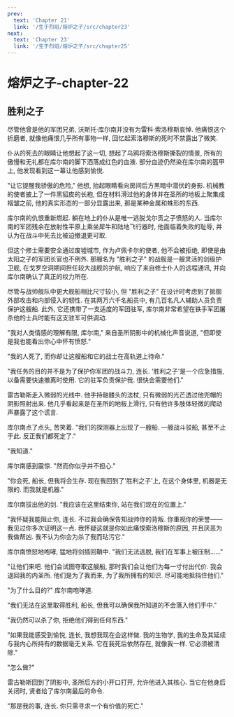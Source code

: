 ```yaml
---
prev:
  text: 'Chapter 21'
  link: '/生于烈焰/熔炉之子/src/chapter23'
next:
  text: 'Chapter 23'
  link: '/生于烈焰/熔炉之子/src/chapter25'
---
```


# 熔炉之子-chapter-22

## 胜利之子

尽管他曾是他的军团兄弟, 沃斯托·库尔南并没有为雷科·索洛穆斯哀悼. 他痛恨这个折磨者, 就像他痛恨几乎所有事物一样, 回忆起索洛穆斯的死时不禁露出了微笑.

仆从的死去的眼睛让他想起了这一切, 想起了乌鸦将索洛穆斯撕裂的情景, 所有的傲慢和无礼都在库尔南的脚下洒落成红色的血液. 部分血迹仍然染在库尔南的盔甲上, 他发现看到这一幕让他感到愉悦.

"让它提醒我骄傲的危险," 他想, 抬起眼睛看向房间后方黑暗中潜伏的身影. 机械教的使者披上了一件黑貂皮的长袍, 但在材料滑过他的身体并在圣所的地板上聚集成褶皱之前, 他的真实形态的一部分显露出来, 那是某种金属和蛛形的东西.

库尔南的仇恨重新燃起. 躺在地上的仆从是唯一逃脱戈尔贡之子愤怒的人. 当库尔南的军团残余在放射性平原上乘坐犀牛和陆地飞行器时, 他面临着失败的耻辱, 并认为在战斗中死去比被迫撤退更可取.

但这个修士需要安全通过废墟城市, 作为卢佩卡尔的使者, 他不会被拒绝, 即使是由太阳之子的军团长官也不例外. 那艘名为 "胜利之子" 的战舰是一艘灵活的剑级护卫舰, 在戈罗空洞期间担任较大战舰的护航, 响应了来自修士仆人的远程通讯, 并向库尔南确认了真正的权力所在.

尽管与战帅舰队中更大舰船相比尺寸较小, 但 "胜利之子" 在设计时考虑到了抵御外部攻击和内部侵入的韧性. 在其两万六千名船员中, 有几百名凡人辅助人员负责保护这艘船. 此外, 它还携带了一支适度的军团驻军, 库尔南非常希望在铁手军团屠杀他的士兵时能有这支驻军可供调动.

"我对人类情感的理解有限, 库尔南," 来自圣所阴影中的机械化声音说道, "但即使是我也能看出你心中怀有愤怒."

"我的人死了, 而你却让这艘船和它的战士在高轨道上待命."

"我任务的目的并不是为了保护你军团的战斗力, 连长. '胜利之子'是一个应急措施, 以备需要快速撤离时使用. 它的驻军负责保护我. 很快会需要他们."

雷古勒斯走入微弱的光线中. 他手持骷髅头的法杖, 只有微弱的光芒透过他兜帽的阴影照射出来. 他几乎看起来是在圣所的地板上滑行, 只有他许多肢体轻微的爬动声暴露了这个谎言.

库尔南点了点头, 苦笑着. "我们的探测器上出现了一艘船. 一艘战斗驳船, 甚至不止于此. 反正我们都死定了."

"我知道."

库尔南感到震惊. "然而你似乎并不担心."

"你会死, 船长, 但我将会生存. 现在我回到了'胜利之子'上, 在这个身体里, 机器是无限的. 而我就是机器."

库尔南拔出他的剑. "我应该在这里结束你, 站在我们现在的位置上."

"我怀疑我能阻止你, 连长. 不过我会确保告知战帅你的背叛. 你重视你的荣誉——我见过你多次证明这一点. 我怀疑这就是你如此痛恨索洛穆斯的原因, 并且厌恶为我做帮凶. 我不认为你会为杀了我而玷污它."

库尔南愤怒地咆哮, 猛地将剑插回鞘中. "我们无法逃脱, 我们在军事上被压制……"

"让他们来吧. 他们会试图夺取这艘船, 那时我们会让他们为每一寸付出代价. 我会退回我的内圣所. 他们是为了我而来, 为了我所拥有的知识. 尽可能地抵挡住他们."

"为了什么目的?" 库尔南咆哮道.

"我们无法在这里取得胜利, 船长, 但我可以确保我所知道的不会落入他们手中."

"我仍然可以杀了你, 拒绝他们得到任何东西."

"如果我能感受到愉悦, 连长, 我想我现在会这样做. 我的生物学, 我的生命及其延续与我内心所持有的数据毫无关系. 它在我死后依然存在, 就像我一样. 它必须被清除."

"怎么做?"

雷古勒斯回到了阴影中, 圣所后方的小开口打开, 允许他进入其核心. 当它在他身后关闭时, 贤者给了库尔南最后的命令.

"那是我的事, 连长. 你只需寻求一个有价值的死亡."
